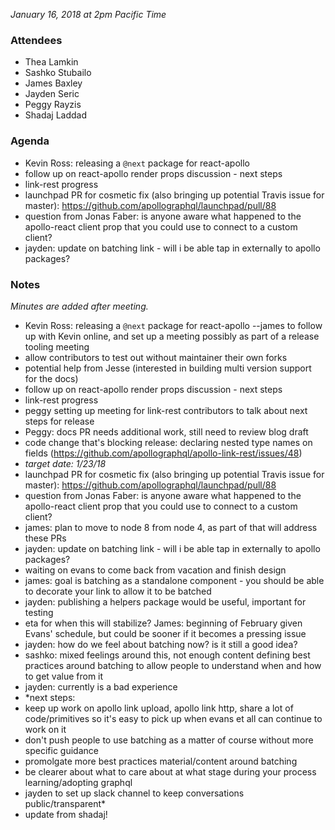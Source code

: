 *January 16, 2018 at 2pm Pacific Time*
 
### Attendees
- Thea Lamkin
- Sashko Stubailo
- James Baxley
- Jayden Seric
- Peggy Rayzis 
- Shadaj Laddad

### Agenda
- Kevin Ross: releasing a `@next` package for react-apollo
- follow up on react-apollo render props discussion - next steps
- link-rest progress
- launchpad PR for cosmetic fix (also bringing up potential Travis issue for master): https://github.com/apollographql/launchpad/pull/88
- question from Jonas Faber: is anyone aware what happened to the apollo-react client prop that you could use to connect to a custom client?
- jayden: update on batching link - will i be able tap in externally to apollo packages?

### Notes
*Minutes are added after meeting.*

- Kevin Ross: releasing a `@next` package for react-apollo
--james to follow up with Kevin online, and set up a meeting possibly as part of a release tooling meeting
 - allow contributors to test out without maintainer their own forks
 - potential help from Jesse (interested in building multi version support for the docs)
- follow up on react-apollo render props discussion - next steps
- link-rest progress
 - peggy setting up meeting for link-rest contributors to talk about next steps for release
 - Peggy: docs PR needs additional work, still need to review blog draft
 - code change that's blocking release: declaring nested type names on fields (https://github.com/apollographql/apollo-link-rest/issues/48)
 - *target date: 1/23/18*
- launchpad PR for cosmetic fix (also bringing up potential Travis issue for master): https://github.com/apollographql/launchpad/pull/88
- question from Jonas Faber: is anyone aware what happened to the apollo-react client prop that you could use to connect to a custom client?
 - james: plan to move to node 8 from node 4, as part of that will address these PRs
- jayden: update on batching link - will i be able tap in externally to apollo packages?
 - waiting on evans to come back from vacation and finish design 
 - james: goal is batching as a standalone component - you should be able to decorate your link to allow it to be batched
 - jayden: publishing a helpers package would be useful, important for testing 
 - eta for when this will stabilize? James: beginning of February given Evans' schedule, but could be sooner if it becomes a pressing issue
 - jayden: how do we feel about batching now? is it still a good idea?
  - sashko: mixed feelings around this, not enough content defining best practices around batching to allow people to understand when and how to get value from it
  - jayden: currently is a bad experience
  - *next steps: 
   - keep up work on apollo link upload, apollo link http, share a lot of code/primitives so it's easy to pick up when evans et all can continue to work on it
   - don't push people to use batching as a matter of course without more specific guidance
   - promolgate more best practices material/content around batching
   - be clearer about what to care about at what stage during your process learning/adopting graphql
   - jayden to set up slack channel to keep conversations public/transparent*
- update from shadaj!
 
